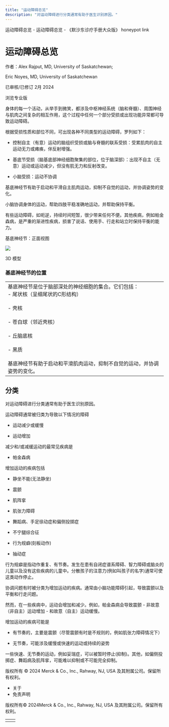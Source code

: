 ```yaml
---
title: "运动障碍总览"
description: "对运动障碍进行分类通常有助于医生识别原因。"
---
```


﻿运动障碍总览 \- 运动障碍总览 \- 《默沙东诊疗手册大众版》 honeypot link

# 运动障碍总览

作者：Alex Rajput, MD, University of Saskatchewan;

Eric Noyes, MD, University of Saskatchewan

已审核/已修订 2月 2024

浏览专业版

身体的每一个活动，从举手到微笑，都涉及中枢神经系统（脑和脊髓）、周围神经与肌肉之间复杂的相互作用，这个过程中任何一个部分受损或出现功能异常都可导致运动障碍。

根据受损性质和部位不同，可出现各种不同类型的运动障碍，罗列如下：

- 控制自主（有意）运动的脑组织受损或脑与脊髓的联系受损：受累肌肉的自主运动无力或瘫痪，伴反射增强。

- 基底节受损（脑基底部神经细胞聚集的部位，位于脑深部）：出现不自主（无意）运动或运动减少，但没有肌无力和反射改变。

- 小脑受损：运动不协调


基底神经节有助于启动和平滑自主肌肉运动，抑制不自觉的运动，并协调姿势的变化。

小脑协调身体的运动，帮助四肢平稳准确地运动，并帮助保持平衡。

有些运动障碍，如呃逆，持续时间短暂，很少带来任何不便。其他疾病，例如帕金森病，是严重的渐进性疾病，损害了说话、使用手、行走和站立时保持平衡的能力。

基底神经节：正面视图

![](https://edge.sitecorecloud.io/mmanual-ssq1ci05/media/home/images/b/i/o/biodigital-basal-ganglia-frontal-cv-sized_zh.jpg?thn=0&sc_lang=zh&mw=500)

3D 模型

### 基底神经节的位置

|     |
| --- |
| 基底神经节是位于脑部深处的神经细胞的集合。它们包括：<br>- 尾状核（呈细尾状的C形结构）<br>  <br>- 壳核<br>  <br>- 苍白球（邻近壳核）<br>  <br>- 丘脑底核<br>  <br>- 黑质<br>  <br>基底神经节有助于启动和平滑肌肉运动，抑制不自觉的运动，并协调姿势的变化。<br> |

## 分类

对运动障碍进行分类通常有助于医生识别原因。

运动障碍通常被归类为导致以下情况的障碍

- 运动减少或缓慢

- 运动增加


减少和/或减缓运动的最常见疾病是

- 帕金森病


增加运动的疾病包括

- 静坐不能(无法静坐)

- 震颤

- 肌阵挛

- 肌张力障碍

- 舞蹈病、手足徐动症和偏侧投掷症

- 不宁腿综合征

- 行为规癖(刻板动作)

- 抽动症


行为规癖是指动作重复、有节奏。发生在患有自闭症谱系障碍、智力障碍或脑炎的儿童以及没有这些疾病的儿童中。分散孩子的注意力(例如叫孩子的名字)通常可使这类动作停止。

协调问题有时被分类为增加运动的疾病。通常由小脑功能障碍引起，导致震颤以及平衡和行走问题。

然而，在一些疾病中，运动会增加和减少。例如，帕金森病会导致震颤 \- 非故意（非自主）运动增加 \- 和故意（自主）运动缓慢。

增加运动的疾病可能是

- 有节奏的，主要是震颤（尽管震颤有时是不规则的，例如肌张力障碍情况下）

- 无节奏，可能涉及缓慢或快速的运动或持续的姿势


一些快速、无节奏的运动，例如妥瑞症，可以被暂时停止(抑制)。其他，如偏侧投掷症、舞蹈病及肌阵挛，可能难以抑制或不可能完全抑制。



版权所有 © 2024
Merck & Co., Inc., Rahway, NJ, USA 及其附属公司。保留所有权利。

- 关于
- 免责声明

版权所有© 2024Merck & Co., Inc., Rahway, NJ, USA 及其附属公司。保留所有权利。

|     |     |
| --- | --- |
|  |  |
